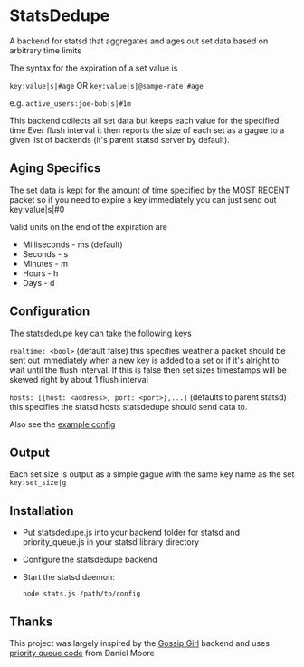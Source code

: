 StatsDedupe
===========

A backend for statsd that aggregates and ages out set data based on arbitrary time limits

The syntax for the expiration of a set value is

`key:value|s|#age`
OR
`key:value|s|@sampe-rate|#age`

e.g.
`active_users:joe-bob|s|#1m`

This backend collects all set data but keeps each value for the specified time
Ever flush interval it then reports the size of each set as a gague to a given list of backends
(it's parent statsd server by default).

Aging Specifics
---------------

The set data is kept for the amount of time specified by the MOST RECENT packet so
if you need to expire a key immediately you can just send out
key:value|s|#0

Valid units on the end of the expiration are
* Milliseconds - ms (default)
* Seconds - s
* Minutes - m
* Hours - h
* Days - d

Configuration
-------------

The statsdedupe key can take the following keys

`realtime: <bool>` (default false)
this specifies weather a packet should be sent out immediately when a new key is added to a set or if it's alright to wait until the flush interval. If this is false then set sizes timestamps will be skewed right by about 1 flush interval

`hosts: [{host: <address>, port: <port>},...]`	(defaults to parent statsd)
this specifies the statsd hosts statsdedupe should send data to.

Also see the [example config](https://github.com/mbish/StatsDedupe/blob/master/exampleStatsDedupeConfig.js)

Output
------

Each set size is output as a simple gague with the same key name as the set
`key:set_size|g`

Installation
------------

 * Put statsdedupe.js into your backend folder for statsd and priority\_queue.js in your statsd library directory
 * Configure the statsdedupe backend
 * Start the statsd daemon:

    `node stats.js /path/to/config`


Thanks
------
This project was largely inspired by the [Gossip Girl](https://github.com/wanelo/gossip_girl) backend and uses [priority queue code](https://github.com/STRd6/PriorityQueue.js) from Daniel Moore
